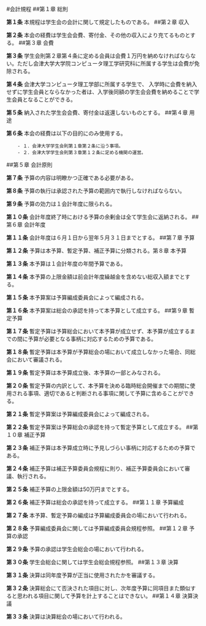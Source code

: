 ﻿#会計規程
##第１章 総則

__第１条__ 本規程は学生会の会計に関して規定したものである。
##第２章 収入

__第２条__ 本会の経費は学生会会費、寄付金、その他の収入により充てるものとする。
##第３章 会費

__第３条__ 学生会則第２章第４条に定める会員は会費１万円を納めなければならない。ただし会津大学大学院コンピュータ理工学研究科に所属する学生は会費が免除される。

__第４条__ 会津大学コンピュータ理工学部に所属する学生で、 入学時に会費を納入せずに学生会員とならなかった者は、入学後同額の学生会会費を納めることで学生会員となることができる。

__第５条__ 納入された学生会会費、寄付金は返還しないものとする。
##第４章 用途

__第６条__ 本会の経費は以下の目的にのみ使用する。

		- １．会津大学学生会則第１章第２条に沿う事項。
		- ２．会津大学学生会則第３章第１２条に定める機関の運営。

##第５章 会計原則

__第７条__ 予算の内容は明瞭かつ正確である必要がある。

__第８条__ 予算の執行は承認された予算の範囲内で執行しなければならない。

__第９条__ 予算の効力は１会計年度に限られる。

__第１０条__ 会計年度終了時における予算の余剰金は全て学生会に返納される。
##第６章 会計年度

__第１１条__ 会計年度は６月１日から翌年５月３１日までとする。
##第７章 予算

__第１２条__ 予算は本予算、暫定予算、補正予算に分類される。第８章 本予算

__第１３条__ 本予算は１会計年度の年間予算である。

__第１４条__ 本予算の上限金額は前会計年度繰越金を含めない総収入額までとする。

__第１５条__ 本予算案は予算編成委員会によって編成される。

__第１６条__ 本予算案は総会の承認を持って本予算として成立する。
##第９章 暫定予算

__第１７条__ 暫定予算は予算総会において本予算が成立せず、本予算が成立するまでの間に予算が必要となる事柄に対応するための予算である。

__第１８条__ 暫定予算は本予算が予算総会の場において成立しなかった場合、同総会において審議される。

__第１９条__ 暫定予算は本予算成立後、本予算の一部とみなされる。

__第２０条__ 暫定予算の内訳として、本予算を決める臨時総会開催までの期間に使用される事項、適切であると判断される事項に関して予算に含めることができる。

__第２１条__ 暫定予算案は予算編成委員会によって編成される。

__第２２条__ 暫定予算案は予算総会の承認を持って暫定予算として成立する。
##第１０章 補正予算

__第２３条__ 補正予算は本予算成立時に予見しづらい事柄に対応するための予算である。

__第２４条__ 補正予算は補正予算委員会規程に則り、補正予算委員会において審議、執行される。

__第２５条__ 補正予算の上限金額は50万円までとする。

__第２６条__ 補正予算は総会の承認を持って成立する。
##第１１章 予算編成

__第２７条__ 本予算、暫定予算の編成は予算編成委員会の場において行われる。

__第２８条__ 予算編成委員会に関しては予算編成委員会規程参照。
##第１２章 予算の承認

__第２９条__ 予算の承認は学生会総会の場において行われる。

__第３０条__ 学生会総会に関しては学生会総会規程参照。
##第１３章 決算

__第３１条__ 決算は同年度予算が正当に使用されたかを審議する。

__第３２条__ 決算総会にて否決された項目に対し、次年度予算に同項目また類似すると思われる項目に関して予算を計上することはできない。
##第１４章 決算決議

__第３３条__ 決算は決算総会の場において行われる。